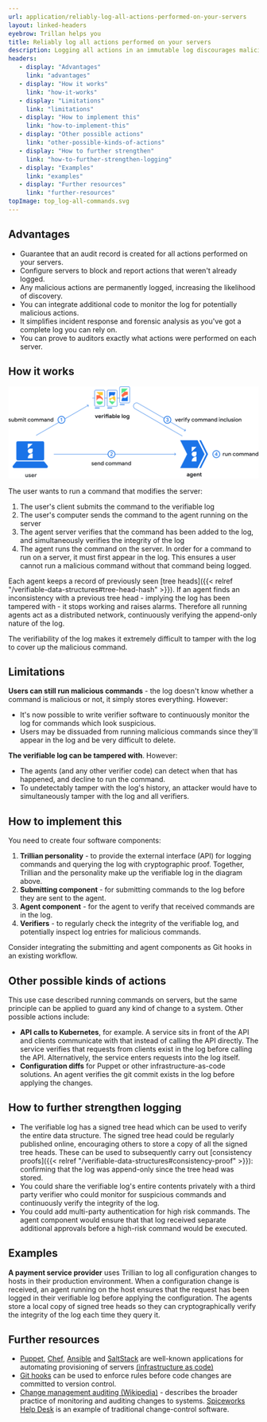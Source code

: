 ```yaml
---
url: application/reliably-log-all-actions-performed-on-your-servers
layout: linked-headers
eyebrow: Trillan helps you
title: Reliably log all actions performed on your servers
description: Logging all actions in an immutable log discourages malicious behaviour by increasing the chance of discovery.
headers:
   - display: "Advantages"
     link: "advantages"
   - display: "How it works"
     link: "how-it-works"
   - display: "Limitations"
     link: "limitations"
   - display: "How to implement this"
     link: "how-to-implement-this"
   - display: "Other possible actions"
     link: "other-possible-kinds-of-actions"
   - display: "How to further strengthen"
     link: "how-to-further-strengthen-logging"
   - display: "Examples"
     link: "examples"
   - display: "Further resources"
     link: "further-resources"
topImage: top_log-all-commands.svg
---
```


## Advantages

<div class="font-google font-medium">

* Guarantee that an audit record is created for all actions performed on your servers.
* Configure servers to block and report actions that weren't already logged.
* Any malicious actions are permanently logged, increasing the likelihood of discovery.
* You can integrate additional code to monitor the log for potentially malicious actions.
* It simplifies incident response and forensic analysis as you've got a complete log you can rely on.
* You can prove to auditors exactly what actions were performed on each server.

</div>

## How it works

![A diagram displaying the steps taken to log and verify all commands issued to a service](/images/application-illustrations/diagram_log-all-commands.svg)

The user wants to run a command that modifies the server:

1. The user's client submits the command to the verifiable log
2. The user's computer sends the command to the agent running on the server
3. The agent server verifies that the command has been added to the log, and simultaneously verifies the integrity of the log
4. The agent runs the command on the server. In order for a command to run on a server, it must first appear in the log. This ensures a user cannot run a malicious command without that command being logged.

Each agent keeps a record of previously seen [tree heads]({{< relref "/verifiable-data-structures#tree-head-hash" >}}). If an agent finds an inconsistency with a previous tree head - implying the log has been tampered with - it stops working and raises alarms. Therefore all running agents act as a distributed network, continuously verifying the append-only nature of the log.

The verifiability of the log makes it extremely difficult to tamper with the log to cover up the malicious command.

## Limitations

**Users can still run malicious commands** - the log doesn't know whether a command is malicious or not, it simply stores everything. However:
* It's now possible to write verifier software to continuously monitor the log for commands which look suspicious.
* Users may be dissuaded from running malicious commands since they'll appear in the log and be very difficult to delete.

**The verifiable log can be tampered with**. However:
* The agents (and any other verifier code) can detect when that has happened, and decline to run the command.
* To undetectably tamper with the log's history, an attacker would have to simultaneously tamper with the log and all verifiers.

## How to implement this
You need to create four software components:

1. **Trillian personality** - to provide the external interface (API) for logging commands and querying the log with cryptographic proof. Together, Trillian and the personality make up the verifiable log in the diagram above.
2. **Submitting component** - for submitting commands to the log before they are sent to the agent.
3. **Agent component** - for the agent to verify that received commands are in the log.
4. **Verifiers** - to regularly check the integrity of the verifiable log, and potentially inspect log entries for malicious commands.

Consider integrating the submitting and agent components as Git hooks in an existing workflow.

## Other possible kinds of actions

This use case described running commands on servers, but the same principle can be applied to guard any kind of change to a system. Other possible actions include:

* **API calls to Kubernetes**, for example. A service sits in front of the API and clients communicate with that instead of calling the API directly. The service verifies that requests from clients exist in the log before calling the API. Alternatively, the service enters requests into the log itself.
* **Configuration diffs** for Puppet or other infrastructure-as-code solutions. An agent verifies the git commit exists in the log before applying the changes.

## How to further strengthen logging

* The verifiable log has a signed tree head which can be used to verify the entire data structure. The signed tree head could be regularly published online, encouraging others to store a copy of all the signed tree heads. These can be used to subsequently carry out [consistency proofs]({{< relref "/verifiable-data-structures#consistency-proof" >}}): confirming that the log was append-only since the tree head was stored.
* You could share the verifiable log's entire contents privately with a third party verifier who could monitor for suspicious commands and continuously verify the integrity of the log.
* You could add multi-party authentication for high risk commands. The agent component would ensure that that log received separate additional approvals before a high-risk command would be executed.

## Examples
<strong>A payment service provider</strong> uses Trillian to log all configuration changes to hosts in their production environment. When a configuration change is received, an agent running on the host ensures that the request has been logged in their verifiable log before applying the configuration. The agents store a local copy of signed tree heads so they can cryptographically verify the integrity of the log each time they query it.

## Further resources

* [Puppet](https://puppet.com/), [Chef](https://www.chef.io/products/chef-infra/), [Ansible](https://www.ansible.com/) and [SaltStack](https://www.saltstack.com/) are well-known applications for automating provisioning of servers [(infrastructure as code)](https://en.wikipedia.org/wiki/Infrastructure_as_code)
* [Git hooks](https://git-scm.com/book/en/v2/Customizing-Git-Git-Hooks) can be used to enforce rules before code changes are committed to version control.
* [Change management auditing (Wikipedia)](https://en.wikipedia.org/wiki/Change_management_auditing) - describes the broader practice of monitoring and auditing changes to systems. [Spiceworks Help Desk](https://www.spiceworks.com/free-help-desk-software/) is an example of traditional change-control software.
